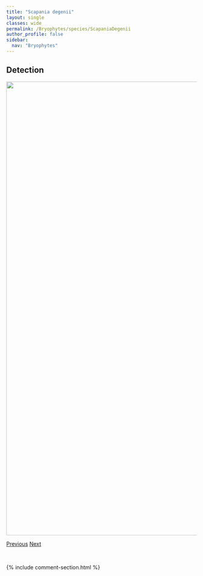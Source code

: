 ```yaml
---
title: "Scapania degenii"
layout: single
classes: wide
permalink: /Bryophytes/species/ScapaniaDegenii
author_profile: false
sidebar:
  nav: "Bryophytes"
---
```


<h2>Detection</h2>

<a href="https://drive.google.com/uc?export=view&id=1awF1onayI8qBz1mIvpfkjMi9wsqn87Ya">
<img src="https://drive.google.com/uc?export=view&id=1awF1onayI8qBz1mIvpfkjMi9wsqn87Ya" height = "1200" width = "800">
</a>


<a href="/DevelopmentWebsite/Bryophytes/species/ScapaniaCuspiduligera" class="pagination--pager" title="Scapania cuspiduligera">Previous</a> <a href="/DevelopmentWebsite/Bryophytes/species/ScapaniaGlaucocephala" class="pagination--pager" title="Scapania glaucocephala">Next</a>

<p>&nbsp;</p>

{% include comment-section.html %}
